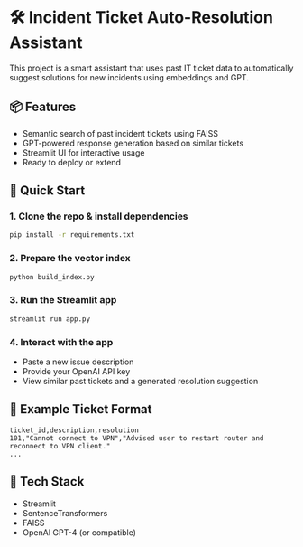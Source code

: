 # 🛠 Incident Ticket Auto-Resolution Assistant

This project is a smart assistant that uses past IT ticket data to automatically suggest solutions for new incidents using embeddings and GPT.

## 📦 Features
- Semantic search of past incident tickets using FAISS
- GPT-powered response generation based on similar tickets
- Streamlit UI for interactive usage
- Ready to deploy or extend

## 🚀 Quick Start

### 1. Clone the repo & install dependencies
```bash
pip install -r requirements.txt
```

### 2. Prepare the vector index
```bash
python build_index.py
```

### 3. Run the Streamlit app
```bash
streamlit run app.py
```

### 4. Interact with the app
- Paste a new issue description
- Provide your OpenAI API key
- View similar past tickets and a generated resolution suggestion

## 🧾 Example Ticket Format
```csv
ticket_id,description,resolution
101,"Cannot connect to VPN","Advised user to restart router and reconnect to VPN client."
...
```

## 🔧 Tech Stack
- Streamlit
- SentenceTransformers
- FAISS
- OpenAI GPT-4 (or compatible)
